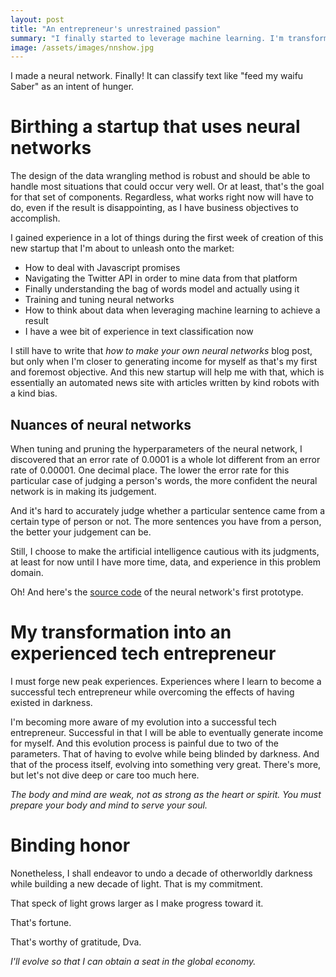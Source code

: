 ```yaml
---
layout: post
title: "An entrepreneur's unrestrained passion"
summary: "I finally started to leverage machine learning. I'm transforming into an extraordinary tech entrepreneur."
image: /assets/images/nnshow.jpg
---
```


I made a neural network. Finally! It can classify text like "feed my waifu Saber" as an intent of hunger.

# Birthing a startup that uses neural networks

The design of the data wrangling method is robust and should be able to handle most situations that could occur very well. Or at least, that's the goal for that set of components. Regardless, what works right now will have to do, even if the result is disappointing, as I have business objectives to accomplish.

I gained experience in a lot of things during the first week of creation of this new startup that I'm about to unleash onto the market:

* How to deal with Javascript promises
* Navigating the Twitter API in order to mine data from that platform
* Finally understanding the bag of words model and actually using it
* Training and tuning neural networks
* How to think about data when leveraging machine learning to achieve a result
* I have a wee bit of experience in text classification now

I still have to write that *how to make your own neural networks* blog post, but only when I'm closer to generating income for myself as that's my first and foremost objective. And this new startup will help me with that, which is essentially an automated news site with articles written by kind robots with a kind bias.

## Nuances of neural networks

When tuning and pruning the hyperparameters of the neural network, I discovered that an error rate of 0.0001 is a whole lot different from an error rate of 0.00001. One decimal place. The lower the error rate for this particular case of judging a person's words, the more confident the neural network is in making its judgement.

And it's hard to accurately judge whether a particular sentence came from a certain type of person or not. The more sentences you have from a person, the better your judgement can be.

Still, I choose to make the artificial intelligence cautious with its judgments, at least for now until I have more time, data, and experience in this problem domain.

Oh! And here's the [source code](https://github.com/webDva/KawaiiAI) of the neural network's first prototype.

# My transformation into an experienced tech entrepreneur

I must forge new peak experiences. Experiences where I learn to become a successful tech entrepreneur while overcoming the effects of having existed in darkness.

I'm becoming more aware of my evolution into a successful tech entrepreneur. Successful in that I will be able to eventually generate income for myself. And this evolution process is painful due to two of the parameters. That of having to evolve while being blinded by darkness. And that of the process itself, evolving into something very great. There's more, but let's not dive deep or care too much here.

*The body and mind are weak, not as strong as the heart or spirit. You must prepare your body and mind to serve your soul.*

# Binding honor

Nonetheless, I shall endeavor to undo a decade of otherworldly darkness while building a new decade of light. That is my commitment.

That speck of light grows larger as I make progress toward it.

That's fortune.

That's worthy of gratitude, Dva.

*I'll evolve so that I can obtain a seat in the global economy.*